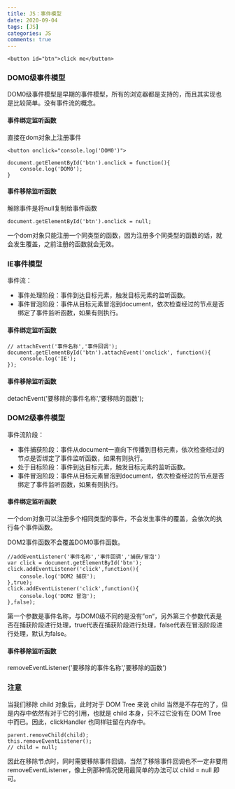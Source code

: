 ```yaml
---
title: JS：事件模型
date: 2020-09-04
tags: [JS]
categories: JS
comments: true
---
```


```
<button id="btn">click me</button>
```
### DOM0级事件模型
DOM0级事件模型是早期的事件模型，所有的浏览器都是支持的，而且其实现也是比较简单。没有事件流的概念。

#### 事件绑定监听函数
直接在dom对象上注册事件
```
<button onclick="console.log('DOM0')">
```
```
document.getElementById('btn').onclick = function(){
    console.log('DOM0');
}

```
#### 事件移除监听函数
解除事件是将null复制给事件函数

```
document.getElementById('btn').onclick = null;
```
一个dom对象只能注册一个同类型的函数，因为注册多个同类型的函数的话，就会发生覆盖，之前注册的函数就会无效。

### IE事件模型
事件流：
- 事件处理阶段：事件到达目标元素，触发目标元素的监听函数。
- 事件冒泡阶段：事件从目标元素冒泡到document，依次检查经过的节点是否绑定了事件监听函数，如果有则执行。

#### 事件绑定监听函数
```
// attachEvent('事件名称','事件回调');
document.getElementById('btn').attachEvent('onclick', function(){
    console.log('IE');
});
```
#### 事件移除监听函数
detachEvent('要移除的事件名称','要移除的函数');

### DOM2级事件模型
事件流阶段：
- 事件捕获阶段：事件从document一直向下传播到目标元素，依次检查经过的节点是否绑定了事件监听函数，如果有则执行。
- 处于目标阶段：事件到达目标元素，触发目标元素的监听函数。
- 事件冒泡阶段：事件从目标元素冒泡到document，依次检查经过的节点是否绑定了事件监听函数，如果有则执行。

#### 事件绑定监听函数
一个dom对象可以注册多个相同类型的事件，不会发生事件的覆盖，会依次的执行各个事件函数。

DOM2事件函数不会覆盖DOM0事件函数。

```
//addEventListener('事件名称','事件回调','捕获/冒泡')
var click = document.getElementById('btn');
click.addEventListener('click',function(){
    console.log('DOM2 捕获');
},true);
click.addEventListener('click',function(){
    console.log('DOM2 冒泡');
},false);
```
第一个参数是事件名称，与DOM0级不同的是没有”on“，另外第三个参数代表是否在捕获阶段进行处理，true代表在捕获阶段进行处理，false代表在冒泡阶段进行处理，默认为false。

#### 事件移除监听函数
removeEventListener('要移除的事件名称','要移除的函数')

### 注意
当我们移除 child 对象后，此时对于 DOM Tree 来说 child 当然是不存在的了，但是内存中依然有对于它的引用，也就是 child 本身，只不过它没有在 DOM Tree 中而已。因此，clickHandler 也同样驻留在内存中。

```
parent.removeChild(child);
this.removeEventListener();
// child = null;
```
因此在移除节点时，同时需要移除事件回调，当然了移除事件回调也不一定非要用 removeEventListener，像上例那种情况使用最简单的办法可以 child = null 即可。